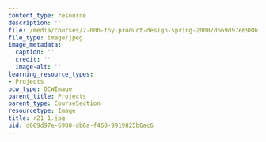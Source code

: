```yaml
---
content_type: resource
description: ''
file: /media/courses/2-00b-toy-product-design-spring-2008/d669d97e6980db6af4609919825b6ac6_r21_1.jpg
file_type: image/jpeg
image_metadata:
  caption: ''
  credit: ''
  image-alt: ''
learning_resource_types:
- Projects
ocw_type: OCWImage
parent_title: Projects
parent_type: CourseSection
resourcetype: Image
title: r21_1.jpg
uid: d669d97e-6980-db6a-f460-9919825b6ac6
---
```

